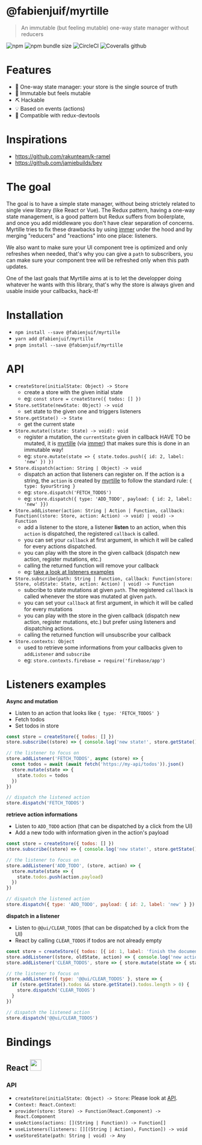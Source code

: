 # @fabienjuif/myrtille
> An immutable (but feeling mutable) one-way state manager without reducers

![npm](https://img.shields.io/npm/v/@fabienjuif/myrtille.svg) ![npm bundle size](https://img.shields.io/bundlephobia/minzip/@fabienjuif/myrtille.svg) ![CircleCI](https://img.shields.io/circleci/build/github/fabienjuif/myrtille.svg) ![Coveralls github](https://img.shields.io/coveralls/github/fabienjuif/myrtille.svg)

# Features
- 🔄 One-way state manager: your store is the single source of truth
- 💎 Immutable but feels mutable
- ⛏️ Hackable
- 💡 Based on events (actions)
- 📖 Compatible with redux-devtools

# Inspirations
 - https://github.com/rakunteam/k-ramel
 - https://github.com/jamiebuilds/bey

# The goal
The goal is to have a simple state manager, without being strictely related to single view library (like React or Vue).
The Redux pattern, having a one-way state management, is a good pattern but Redux suffers from boilerplate, and once you add middleware you don't have clear separation of concerns.
Myrtille tries to fix these drawbacks by using [immer](https://github.com/immerjs/immer) under the hood and by merging "reducers" and "reactions" into one place: listeners.

We also want to make sure your UI component tree is optimized and only refreshes when needed, that's why you can give a `path` to subscribers, you can make sure your component tree will be refreshed only when this path updates.

One of the last goals that Myrtille aims at is to let the developper doing whatever he wants with this library, that's why the store is always given and usable inside your callbacks, hack-it!

# Installation
- `npm install --save @fabienjuif/myrtille`
- `yarn add @fabienjuif/myrtille`
- `pnpm install --save @fabienjuif/myrtille`  

# API
- `createStore(initialState: Object) -> Store`
  * create a store with the given initial state
  * eg: `const store = createStore({ todos: [] })`
- `Store.setState(newState: Object) -> void`
  * set state to the given one and triggers listeners
- `Store.getState() -> State`
  * get the current state
- `Store.mutate((state: State) -> void): void`
  * register a mutation, the `currentState` given in callback HAVE TO be mutated, it is [myrtille](https://github.com/fabienjuif/myrtille) (via [immer](https://github.com/immerjs/immer)) that makes sure this is done in an immutable way!
  * eg: `store.mutate(state => { state.todos.push({ id: 2, label: 'new' }) })`
- `Store.dispatch(action: String | Object) -> void`
  * dispatch an action that listeners can register on. If the action is a string, the `action` is created by [myrtille](https://github.com/fabienjuif/myrtille) to follow the standard rule: `{ type: $yourString }`
  * eg: `store.dispatch('FETCH_TODOS')`
  * eg: `store.dispatch({ type: 'ADD_TODO', payload: { id: 2, label: 'new' }})`
- `Store.addListener(action: String | Action | Function, callback: Function((store: Store, action: Action) -> void) | void) -> Function`
  * add a listener to the store, a listener **listen** to an action, when this `action` is dispatched, the registered `callback` is called.
  * you can set your `callback` at first argument, in which it will be called for every actions dispatched.
  * you can play with the store in the given callback (dispatch new action, register mutations, etc.)
  * calling the returned function will remove your callback
  * eg: [take a look at listeners examples](#listeners-examples)
- `Store.subscribe(path: String | Function, callback: Function(store: Store, oldState: State, action: Action) | void) -> Function`
  * subcribe to state mutations at given `path`. The registered `callback` is called whenever the store was mutated at given `path`.
  * you can set your `callback` at first argument, in which it will be called for every mutations
  * you can play with the store in the given callback (dispatch new action, register mutations, etc.) but prefer using listeners and dispatching actions.
  * calling the returned function will unsubscribe your callback
- `Store.contexts: Object`
  * used to retrieve some informations from your callbacks given to `addListener` and `subscribe`
  * eg: `store.contexts.firebase = require('firebase/app')`

# Listeners examples
**Async and mutation**
- Listen to an action that looks like `{ type: 'FETCH_TODOS' }`
- Fetch todos
- Set todos in store
```js
const store = createStore({ todos: [] })
store.subscribe((store) => { console.log('new state!', store.getState()) })

// the listener to focus on
store.addListener('FETCH_TODOS', async (store) => {
  const todos = await (await fetch('https://my-api/todos')).json()
  store.mutate(state => {
    state.todos = todos
  })
})

// dispatch the listened action
store.dispatch('FETCH_TODOS')
```

**retrieve action informations**
- Listen to `ADD_TODO` action (that can be dispatched by a click from the UI)
- Add a new todo with information given in the action's payload
```js
const store = createStore({ todos: [] })
store.subscribe((store) => { console.log('new state!', store.getState()) })

// the listener to focus on
store.addListener('ADD_TODO', (store, action) => {
  store.mutate(state => {
    state.todos.push(action.payload)
  })
})

// dispatch the listened action
store.dispatch({ type: 'ADD_TODO', payload: { id: 2, label: 'new' } })
```

**dispatch in a listener**
- Listen to `@@ui/CLEAR_TODOS` (that can be dispatched by a click from the UI)
- React by calling `CLEAR_TODOS` if todos are not already empty
```js
const store = createStore({ todos: [{ id: 1, label: 'finish the documentation' }] })
store.addListener((store, oldState, action) => { console.log('new action is dispatched!', action) })
store.addListener('CLEAR_TODOS', store => { store.mutate(state => { state.todos = [] }) })

// the listener to focus on
store.addListener({ type: '@@ui/CLEAR_TODOS' }, store => {
  if (store.getState().todos && store.getState().todos.length > 0) {
    store.dispatch('CLEAR_TODOS')
  }
})

// dispatch the listened action
store.dispatch('@@ui/CLEAR_TODOS')
```

# Bindings
## React <img width=30 src="https://upload.wikimedia.org/wikipedia/commons/thumb/a/a7/React-icon.svg/640px-React-icon.svg.png" />

### API
- `createStore(initialState: Object) -> Store`: Please look at [API](#api).
- `Context: React.Context`:
- `provider(store: Store) -> Function(React.Component) -> React.Component`
- `useActions(actions: [](String | Function)) -> Function[]`
- `useListeners(listeners: [][(String | Action), Function]) -> void`
- `useStoreState(path: String | void) -> Any`
